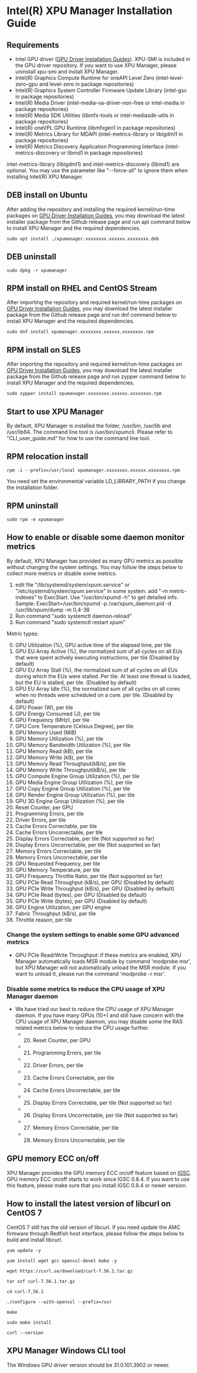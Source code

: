 
# Intel(R) XPU Manager Installation Guide

## Requirements
* Intel GPU driver ([GPU Driver Installation Guides](https://dgpu-docs.intel.com/installation-guides/index.html)). XPU-SMI is included in the GPU driver repository. If you want to use XPU Manager, please uninstall xpu-smi and install XPU Manager. 
* Intel(R) Graphics Compute Runtime for oneAPI Level Zero (intel-level-zero-gpu and level-zero in package repositories)
* Intel(R) Graphics System Controller Firmware Update Library (intel-gsc in package repositories)
* Intel(R) Media Driver (intel-media-va-driver-non-free or intel-media in package repositories) 
* Intel(R) Media SDK Utilities (libmfx-tools or intel-mediasdk-utils in package repositories)
* Intel(R) oneVPL GPU Runtime (libmfxgen1 in package repositories)
* Intel(R) Metrics Library for MDAPI (intel-metrics-library or libigdml1 in package repositories) 
* Intel(R) Metrics Discovery Application Programming Interface (intel-metrics-discovery or libmd1 in package repositories)
 
intel-metrics-library (libigdml1) and intel-metrics-discovery (libmd1) are optional. You may use the parameter like "--force-all" to ignore them when installing Intel(R) XPU Manager.

## DEB install on Ubuntu
After adding the repository and installing the required kernel/run-time packages on [GPU Driver Installation Guides](https://dgpu-docs.intel.com/installation-guides/index.html), you may download the latest installer package from the Github release page and run apt command below to install XPU Manager and the required dependencies. 
```
sudo apt install ./xpumanager.xxxxxxxx.xxxxxx.xxxxxxxx.deb
```

## DEB uninstall
```
sudo dpkg -r xpumanager
```

## RPM install on RHEL and CentOS Stream
After importing the repository and required kernel/run-time packages on [GPU Driver Installation Guides](https://dgpu-docs.intel.com/installation-guides/index.html), you may download the latest installer package from the Github release page and run dnf command below to install XPU Manager and the required dependencies. 
```
sudo dnf install xpumanager.xxxxxxxx.xxxxxx.xxxxxxxx.rpm
```

## RPM install on SLES
After importing the repository and required kernel/run-time packages on [GPU Driver Installation Guides](https://dgpu-docs.intel.com/installation-guides/index.html), you may download the latest installer package from the Github release page and run zypper command below to install XPU Manager and the required dependencies. 
```
sudo zypper install xpumanager.xxxxxxxx.xxxxxx.xxxxxxxx.rpm
```

## Start to use XPU Manager
By default, XPU Manager is installed the folder, /usr/bin, /usr/lib and /usr/lib64. The command line tool is /usr/bin/xpumcli. Please refer to "CLI_user_guide.md" for how to use the command line tool. 

## RPM relocation install
```
rpm -i --prefix=/usr/local xpumanager.xxxxxxxx.xxxxxx.xxxxxxxx.rpm
```
You need set the environmental variable LD_LIBRARY_PATH if you change the installation folder. 

## RPM uninstall
```
sudo rpm -e xpumanager
```

## How to enable or disable some daemon monitor metrics
By default, XPU Manager has provided as many GPU metrics as possible without changing the system settings. You may follow the steps below to collect more metrics or disable some metrics. 
  
1. edit file "/lib/systemd/system/xpum.service" or "/etc/systemd/system/xpum.service" in some system.
   add "-m metric-indexes" to ExecStart. 
   Use "/usr/bin/xpumd -h" to get detailed info.  
   Sample:
   ExecStart=/usr/bin/xpumd  -p /var/xpum_daemon.pid -d /usr/lib/xpum/dump -m 0,4-38
2. Run command "sudo systemctl daemon-reload"
3. Run command "sudo systemctl restart xpum"
  
Metric types:  
  
0. GPU Utilization (%), GPU active time of the elapsed time, per tile
1. GPU EU Array Active (%),  the normalized sum of all cycles on all EUs that were spent actively executing instructions, per tile (Disabled by default)
2. GPU EU Array Stall (%), the normalized sum of all cycles on all EUs during which the EUs were stalled. Per tile. At least one thread is loaded, but the EU is stalled, per tile. (Disabled by default)
3. GPU EU Array Idle (%), the normalized sum of all cycles on all cores when no threads were scheduled on a core. per tile.  (Disabled by default)
4. GPU Power (W), per tile
5. GPU Energy Consumed (J), per tile
6. GPU Frequency (MHz), per tile
7. GPU Core Temperature (Celsius Degree), per tile
8. GPU Memory Used (MiB)
9. GPU Memory Utilization (%), per tile
10. GPU Memory Bandwidth Utilization (%), per tile
11. GPU Memory Read (kB), per tile
12. GPU Memory Write (kB), per tile
13. GPU Memory Read Throughput(kB/s), per tile
14. GPU Memory Write Throughput(kB/s), per tile
15. GPU Compute Engine Group Utilization (%), per tile
16. GPU Media Engine Group Utilization (%), per tile
17. GPU Copy Engine Group Utilization (%), per tile
18. GPU Render Engine Group Utilization (%), per tile
19. GPU 3D Engine Group Utilization (%), per tile
20. Reset Counter, per GPU
21. Programming Errors, per tile
22. Driver Errors, per tile
23. Cache Errors Correctable, per tile
24. Cache Errors Uncorrectable, per tile
25. Display Errors Correctable, per tile (Not supported so far)
26. Display Errors Uncorrectable, per tile (Not supported so far)
27. Memory Errors Correctable, per tile
28. Memory Errors Uncorrectable, per tile
29. GPU Requested Frequency, per tile
30. GPU Memory Temperature, per tile
31. GPU Frequency Throttle Ratio, per tile (Not supported so far)
32. GPU PCIe Read Throughput (kB/s), per GPU (Disabled by default)
33. GPU PCIe Write Throughput (kB/s), per GPU (Disabled by default)
34. GPU PCIe Read (bytes), per GPU (Disabled by default)
35. GPU PCIe Write (bytes), per GPU (Disabled by default)
36. GPU Engine Utilization, per GPU engine
37. Fabric Throughput (kB/s), per tile
38. Throttle reason, per tile

### Change the system settings to enable some GPU advanced metrics
* GPU PCIe Read/Write Throughput: if these metrics are enabled, XPU Manager automatically loads MSR module by command 'modprobe msr', but XPU Manager will not automatically unload the MSR module. If you want to unload it, please run the command 'modprobe -r msr'.

### Disable some metrics to reduce the CPU usage of XPU Manager daemon
* We have tried our best to reduce the CPU usage of XPU Manager daemon. If you have many GPUs (10+) and still have concern with the CPU usage of XPU Manager daemon, you may disable some the RAS related metrics below to reduce the CPU usage further. 
    * 20. Reset Counter, per GPU
    * 21. Programming Errors, per tile
    * 22. Driver Errors, per tile
    * 23. Cache Errors Correctable, per tile
    * 24. Cache Errors Uncorrectable, per tile
    * 25. Display Errors Correctable, per tile (Not supported so far)
    * 26. Display Errors Uncorrectable, per tile (Not supported so far)
    * 27. Memory Errors Correctable, per tile
    * 28. Memory Errors Uncorrectable, per tile
 
## GPU memory ECC on/off
XPU Manager provides the GPU memory ECC on/off feature based on [IGSC](https://github.com/intel/igsc). GPU memory ECC on/off starts to work since IGSC 0.8.4. If you want to use this feature, please make sure that you install IGSC 0.8.4 or newer version.


## How to install the latest version of libcurl on CentOS 7
CentOS 7 still has the old version of libcurl. If you need update the AMC firmware through Redfish host interface, please follow the steps below to build and install libcurl.
```
yum update -y

yum install wget gcc openssl-devel make -y

wget https://curl.se/download/curl-7.56.1.tar.gz

tar xzf curl-7.56.1.tar.gz

cd curl-7.56.1

./configure --with-openssl --prefix=/usr

make 

sudo make install

curl --version
```

## XPU Manager Windows CLI tool
The Windows GPU driver version should be 31.0.101.3902 or newer. 